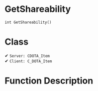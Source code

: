 # GetShareability
```
int GetShareability()
```
# Class
✔ `Server: CDOTA_Item`  
✔ `Client: C_DOTA_Item`  

# Function Description

